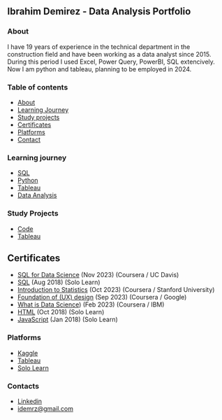 ## Ibrahim Demirez - Data Analysis Portfolio

### About

   I have 19 years of experience in the technical department in the construction field and have been working as a data analyst since 2015. During this period I used Excel, Power Query, PowerBI, SQL extencively. Now I am python and tableau, planning to be employed in 2024.
   

### Table of contents
- [About](#about)
- [Learning Journey](#learning-journey)
- [Study projects](#study-projects)
- [Certificates](certificates)
- [Platforms](platforms)
- [Contact](contact)

### Learning journey
- [SQL](https://github.com/idmrz/SQL)
- [Python](https://github.com/idmrz/Python)
- [Tableau](https://github.com/idmrz/Tableau)
- [Data Analysis]()

### Study Projects
- [Code](https://github.com/idmrz/Portfolio/blob/main/london_bike.ipynb)
- [Tableau](https://public.tableau.com/app/profile/ibrahim.demirez/viz/LondonBikeRides_17073289954080/LondonRide)

## Certificates  

- [SQL for Data Science](https://github.com/idmrz/SQL/blob/main/SQL%20for%20Data%20Science.pdf) (Nov 2023) (Coursera / UC Davis) 
- [SQL](https://github.com/idmrz/SQL/blob/main/SQL.pdf) (Aug 2018) (Solo Learn)
- [Introduction to Statistics](https://github.com/idmrz/Portfolio/blob/main/Introduction%20to%20Statistics.pdf) (Oct 2023) (Coursera / Stanford University) 
- [Foundation of (UX) design](https://github.com/idmrz/Portfolio/blob/main/Foundation%20of%20(UX)%20Design.pdf) (Sep 2023) (Coursera / Google)
- [What is Data Science](https://github.com/idmrz/Portfolio/blob/main/What%20is%20Data%20Science.pdf)) (Feb 2023) (Coursera / IBM)
- [HTML](https://github.com/idmrz/Portfolio/blob/main/HTML.pdf) (Oct 2018) (Solo Learn)
- [JavaScript](https://github.com/idmrz/Portfolio/blob/main/Java%20Script.pdf) (Jan 2018) (Solo Learn)


### Platforms
- [Kaggle](https://www.kaggle.com/ibrahimdemirez)
- [Tableau](https://public.tableau.com/app/profile/idmrz/vizzes)
- [Solo Learn](https://www.sololearn.com/en/profile/7114553)

### Contacts
- [Linkedin](https://www.linkedin.com/in/idmrz/)
- idemrz@gmail.com

